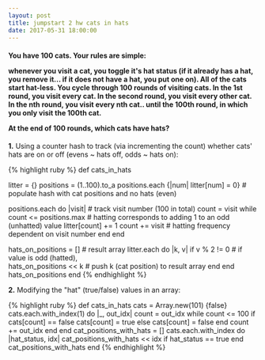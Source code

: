 ```yaml
---
layout: post
title: jumpstart 2 hw cats in hats
date: 2017-05-31 18:00:00
---
```

<h4>
 <p>You have 100 cats. Your rules are simple:</p>
 <p>whenever you visit a cat, you toggle it's hat status (if it
 already has a hat, you remove it... if it does not have a hat, you put one on).
 All of the cats start hat-less. You cycle through 100 rounds of visiting cats.
 In the 1st round, you visit every cat. In the second round, you visit every other cat.
 In the nth round, you visit every nth cat.. until the 100th round, in which you only
 visit the 100th cat.</p>
 <p>At the end of 100 rounds, which cats have hats?</p>
</h4>

<p><strong>1.</strong> Using a counter hash to track (via incrementing the count) whether cats' hats are on or off (evens ~ hats off, odds ~ hats on):</p>

{% highlight ruby %}
def cats_in_hats

  litter = {}
  positions = (1..100).to_a
  positions.each {|num| litter[num] = 0} # populate hash with cat positions and no hats (even)

  positions.each do |visit| # track visit number (100 in total)
    count = visit
    while count <= positions.max  # hatting corresponds to adding 1 to an odd (unhatted) value
      litter[count] += 1
      count += visit # hatting frequency dependent on visit number
    end
  end

  hats_on_positions = [] # result array
  litter.each do |k, v|
    if v % 2 != 0 # if value is odd (hatted),  
      hats_on_positions << k # push k (cat position) to result array
    end
  end
  hats_on_positions
end
{% endhighlight %}

 <p><strong>2.</strong> Modifying the "hat" (true/false) values in an array:</p>

{% highlight ruby %}
def cats_in_hats
  cats = Array.new(101) {false}
  cats.each.with_index(1) do |_, out_idx|
    count = out_idx
    while count <= 100
      if cats[count] == false
        cats[count] = true
      else
        cats[count] = false
      end
      count += out_idx
    end
  end
  cat_positions_with_hats = []
  cats.each.with_index do |hat_status, idx|
    cat_positions_with_hats << idx if hat_status == true
  end
  cat_positions_with_hats
end
{% endhighlight %}
